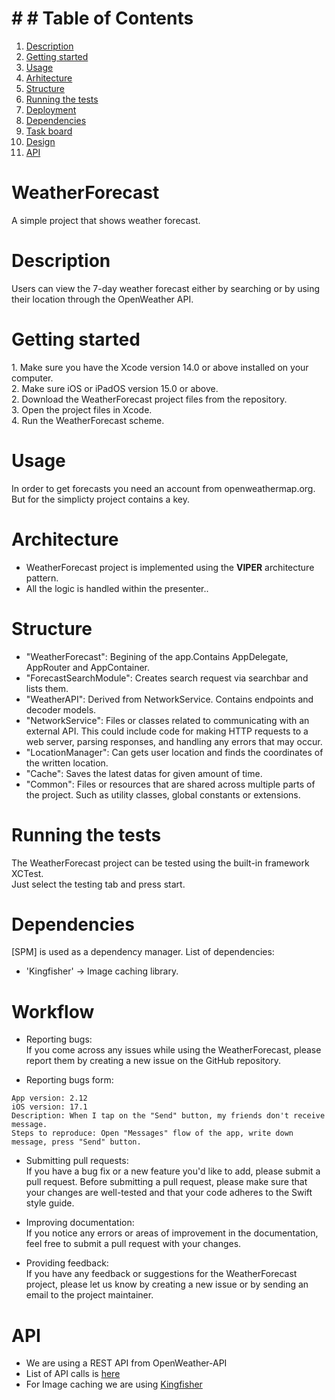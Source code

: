 #  #  # Table of Contents
1. [Description](#description)
2. [Getting started](#getting-started)
3. [Usage](#usage)
4. [Arhitecture](#arhitecture)
5. [Structure](#structure)
6. [Running the tests](#running-the-tests)
7. [Deployment](#deployment)
8. [Dependencies](#dependencies)
9. [Task board](#task-board)
10. [Design](#design)
11. [API](#api)

# WeatherForecast
A simple project that shows weather forecast.

# Description
<p>Users can view the 7-day weather forecast either by searching or by using their location through the OpenWeather API.</p>

# Getting started
<p>
1. Make sure you have the Xcode version 14.0 or above installed on your computer.<br>
2. Make sure iOS or iPadOS version 15.0 or above.<br>
2. Download the WeatherForecast project files from the repository.<br>
3. Open the project files in Xcode.<br>
4. Run the WeatherForecast scheme.<br>

# Usage
In order to get forecasts you need an account from openweathermap.org. But for the simplicty project contains a key.

# Architecture
* WeatherForecast project is implemented using the <strong>VIPER</strong> architecture pattern.
* All the logic is handled within the presenter..<br>

# Structure
* "WeatherForecast": Begining of the app.Contains AppDelegate, AppRouter and AppContainer. 
* "ForecastSearchModule": Creates search request via searchbar and lists them.
* "WeatherAPI": Derived from NetworkService. Contains endpoints and decoder models.
* "NetworkService": Files or classes related to communicating with an external API. This could include code for making HTTP requests to a web server, parsing responses, and handling any errors that may occur.
* "LocationManager": Can gets user location and finds the coordinates of the written location.
* "Cache": Saves the latest datas for given amount of time.
* "Common": Files or resources that are shared across multiple parts of the project. Such as utility classes, global constants or extensions.

# Running the tests
<p>The WeatherForecast project can be tested using the built-in framework XCTest.<br>
Just select the testing tab and press start.<br>

# Dependencies
[SPM] is used as a dependency manager.
List of dependencies: 
* 'Kingfisher' -> Image caching library.

# Workflow

* Reporting bugs:<br> 
If you come across any issues while using the WeatherForecast, please report them by creating a new issue on the GitHub repository.

* Reporting bugs form: <br> 
```
App version: 2.12
iOS version: 17.1
Description: When I tap on the "Send" button, my friends don't receive message.
Steps to reproduce: Open "Messages" flow of the app, write down message, press "Send" button.
```

* Submitting pull requests: <br> 
If you have a bug fix or a new feature you'd like to add, please submit a pull request. Before submitting a pull request, 
please make sure that your changes are well-tested and that your code adheres to the Swift style guide.

* Improving documentation: <br> 
If you notice any errors or areas of improvement in the documentation, feel free to submit a pull request with your changes.

* Providing feedback:<br> 
If you have any feedback or suggestions for the WeatherForecast project, please let us know by creating a new issue or by sending an email to the project maintainer.

# API 
* We are using a REST API from OpenWeather-API
* List of API calls is [here](https://openweathermap.org/api) 
* For Image caching we are using [Kingfisher](https://github.com/onevcat/Kingfisher) 
